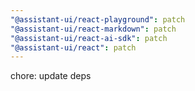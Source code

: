```yaml
---
"@assistant-ui/react-playground": patch
"@assistant-ui/react-markdown": patch
"@assistant-ui/react-ai-sdk": patch
"@assistant-ui/react": patch
---
```


chore: update deps
